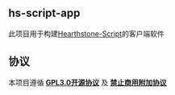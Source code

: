## hs-script-app



此项目用于构建[Hearthstone-Script](https://github.com/xjw580/Hearthstone-Script)的客户端软件



## 协议

本项目遵循 **[GPL3.0开源协议](LICENSE)** 及 **[禁止商用附加协议](LICENSE1)**